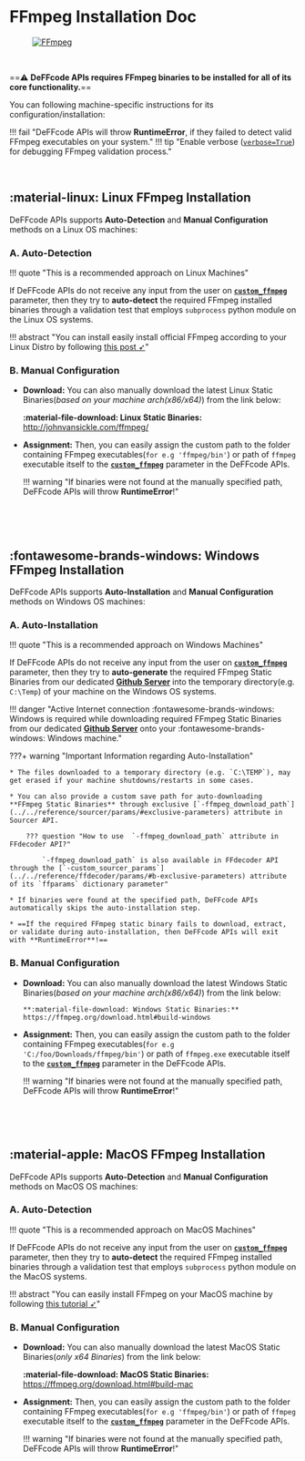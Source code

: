 <!--
===============================================
DeFFcode library source-code is deployed under the Apache 2.0 License:

Copyright (c) 2021 Abhishek Thakur(@abhiTronix) <abhi.una12@gmail.com>

Licensed under the Apache License, Version 2.0 (the "License");
you may not use this file except in compliance with the License.
You may obtain a copy of the License at

   http://www.apache.org/licenses/LICENSE-2.0

Unless required by applicable law or agreed to in writing, software
distributed under the License is distributed on an "AS IS" BASIS,
WITHOUT WARRANTIES OR CONDITIONS OF ANY KIND, either express or implied.
See the License for the specific language governing permissions and
limitations under the License.
===============================================
-->

# FFmpeg Installation Doc

<figure>
  <a href="http://ffmpeg.org/"><img src="../../assets/images/ffmpeg.png" loading="lazy" alt="FFmpeg"/></a>
</figure>

&thinsp;

==:warning: **DeFFcode APIs requires FFmpeg binaries to be installed for all of its core functionality.**==


You can following machine-specific instructions for its configuration/installation:

!!! fail "DeFFcode APIs will throw **RuntimeError**, if they failed to detect valid FFmpeg executables on your system."
!!! tip "Enable verbose ([`verbose=True`](../../reference/ffdecoder/params/#verbose)) for debugging FFmpeg validation process."

&thinsp;

## :material-linux: Linux FFmpeg Installation

DeFFcode APIs supports **Auto-Detection** and **Manual Configuration** methods on a Linux OS machines:

### A. Auto-Detection 

!!! quote "This is a recommended approach on Linux Machines"

If DeFFcode APIs do not receive any input from the user on [**`custom_ffmpeg`**](../../reference/ffdecoder/params/#custom_ffmpeg) parameter, then they try to **auto-detect** the required FFmpeg installed binaries through a validation test that employs `subprocess` python module on the Linux OS systems.

!!! abstract "You can install easily install official FFmpeg according to your Linux Distro by following [this post ➶](https://www.tecmint.com/install-ffmpeg-in-linux/)"


### B. Manual Configuration

* **Download:** You can also manually download the latest Linux Static Binaries(*based on your machine arch(x86/x64)*) from the link below:

    **:material-file-download: Linux Static Binaries:** http://johnvansickle.com/ffmpeg/

* **Assignment:** Then, you can easily assign the custom path to the folder containing FFmpeg executables(`for e.g 'ffmpeg/bin'`)  or path of `ffmpeg` executable itself to the [**`custom_ffmpeg`**](../../reference/ffdecoder/params/#custom_ffmpeg) parameter in the DeFFcode APIs.

    !!! warning "If binaries were not found at the manually specified path, DeFFcode APIs will throw **RuntimeError**!"

&nbsp;

&nbsp;

## :fontawesome-brands-windows: Windows FFmpeg Installation

DeFFcode APIs supports **Auto-Installation** and **Manual Configuration** methods on Windows OS machines:

### A. Auto-Installation

!!! quote "This is a recommended approach on Windows Machines"

If DeFFcode APIs do not receive any input from the user on [**`custom_ffmpeg`**](../../reference/ffdecoder/params/#custom_ffmpeg) parameter, then they try to **auto-generate** the required FFmpeg Static Binaries from our dedicated [**Github Server**](https://github.com/abhiTronix/FFmpeg-Builds) into the temporary directory(e.g. `C:\Temp`) of your machine on the Windows OS systems.


!!! danger "Active Internet connection :fontawesome-brands-windows: Windows is required while downloading required FFmpeg Static Binaries from our dedicated [**Github Server**](https://github.com/abhiTronix/FFmpeg-Builds) onto your :fontawesome-brands-windows: Windows machine."

???+ warning "Important Information regarding Auto-Installation"

    * The files downloaded to a temporary directory (e.g. `C:\TEMP`), may get erased if your machine shutdowns/restarts in some cases.

    * You can also provide a custom save path for auto-downloading **FFmpeg Static Binaries** through exclusive [`-ffmpeg_download_path`](../../reference/sourcer/params/#exclusive-parameters) attribute in Sourcer API.

        ??? question "How to use  `-ffmpeg_download_path` attribute in FFdecoder API?"
            
            `-ffmpeg_download_path` is also available in FFdecoder API through the [`-custom_sourcer_params`](../../reference/ffdecoder/params/#b-exclusive-parameters) attribute of its `ffparams` dictionary parameter"

    * If binaries were found at the specified path, DeFFcode APIs automatically skips the auto-installation step.

    * ==If the required FFmpeg static binary fails to download, extract, or validate during auto-installation, then DeFFcode APIs will exit with **RuntimeError**!==


### B. Manual Configuration

* **Download:** You can also manually download the latest Windows Static Binaries(*based on your machine arch(x86/x64)*) from the link below:
   
      **:material-file-download: Windows Static Binaries:** https://ffmpeg.org/download.html#build-windows

*  **Assignment:** Then, you can easily assign the custom path to the folder containing FFmpeg executables(`for e.g 'C:/foo/Downloads/ffmpeg/bin'`) or path of `ffmpeg.exe` executable itself to the [**`custom_ffmpeg`**](../../reference/ffdecoder/params/#custom_ffmpeg) parameter in the DeFFcode APIs.

    !!! warning "If binaries were not found at the manually specified path, DeFFcode APIs will throw **RuntimeError**!"


&nbsp;

&nbsp;

## :material-apple: MacOS FFmpeg Installation

DeFFcode APIs supports **Auto-Detection** and **Manual Configuration** methods on MacOS OS machines:

### A. Auto-Detection

!!! quote "This is a recommended approach on MacOS Machines"

If DeFFcode APIs do not receive any input from the user on [**`custom_ffmpeg`**](../../reference/ffdecoder/params/#custom_ffmpeg) parameter, then they try to **auto-detect** the required FFmpeg installed binaries through a validation test that employs `subprocess` python module on the MacOS systems.

!!! abstract "You can easily install FFmpeg on your MacOS machine by following [this tutorial ➶](https://trac.ffmpeg.org/wiki/CompilationGuide/macOS)"

### B. Manual Configuration

* **Download:** You can also manually download the latest MacOS Static Binaries(*only x64 Binaries*) from the link below:
  
    **:material-file-download: MacOS Static Binaries:** https://ffmpeg.org/download.html#build-mac

* **Assignment:** Then, you can easily assign the custom path to the folder containing FFmpeg executables(`for e.g 'ffmpeg/bin'`) or path of `ffmpeg` executable itself to the [**`custom_ffmpeg`**](../../reference/ffdecoder/params/#custom_ffmpeg) parameter in the DeFFcode APIs.


    !!! warning "If binaries were not found at the manually specified path, DeFFcode APIs will throw **RuntimeError**!"

   
&nbsp;

